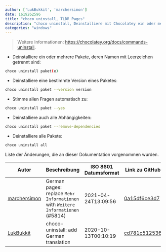 ```yaml
---
author: ['LukBukkit', 'marchersimon']
date: 1619262596
title: "choco uninstall, TLDR Pages"
description: "choco uninstall, Deinstalliere mit Chocolatey ein oder mehrere Pakete."
categories: "windows"
---
```

> Weitere Informationen: <https://chocolatey.org/docs/commands-uninstall>.

- Deinstalliere ein oder mehrere Pakete, deren Namen mit Leerzeichen getrennt sind:

```bash
choco uninstall paket(e)
```

- Deinstalliere eine bestimmte Version eines Paketes:

```bash
choco uninstall paket --version version
```

- Stimme allen Fragen automatisch zu:

```bash
choco uninstall paket --yes
```

- Deinstalliere auch alle Abhängigkeiten:

```bash
choco uninstall paket --remove-dependencies
```

- Deinstalliere alle Pakete:

```bash
choco uninstall all
```
Liste der Änderungen, die an dieser Dokumentation vorgenommen wurden.


Autor | Beschreibung | ISO 8601 Datumsformat | Link zu GitHub
------|-----|-----|-----
[marchersimon](mailto:50295997+marchersimon@users.noreply.github.com) | German pages: replace `Mehr Informationen` with `Weitere Informationen` (#5814) | 2021-04-24T13:09:56 | [0a15df6ce3d7](https://github.com/tldr-pages/tldr/commit/0a15df6ce3d790b71b8fa4ae2e8befe0ed0806c7)
[LukBukkit](mailto:luk.bukkit@gmail.com) | choco-uninstall: add German translation | 2020-10-13T00:10:19 | [cd781c512536](https://github.com/tldr-pages/tldr/commit/cd781c51253684956fc35ab2156773d617e27e9e)

